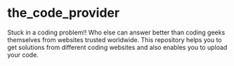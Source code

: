 # the_code_provider
Stuck in a coding problem!! Who else can answer better than coding geeks themselves from websites trusted worldwide. This repository helps you to get solutions from different coding websites and also enables you to upload your code.
